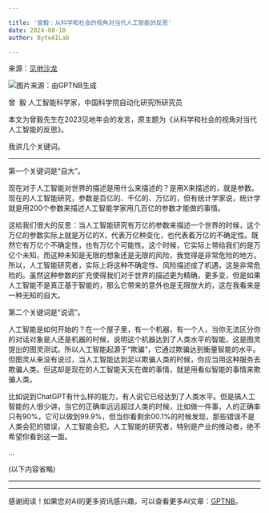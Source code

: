 ```yaml
---

title: '曾毅：从科学和社会的视角对当代人工智能的反思'
date: 2024-08-10
author: ByteAILab

---
```


来源：[见地沙龙](https://mp.weixin.qq.com/s/V22xDtCP9TiWOrgclxtoAw)

![图片来源：由GPTNB生成](http://www.jesonc.com/upload/3B33CB85B496C0CB6FBA4C2BD79320AD/1723183929651/FpN38QjKVwb2lL_GTCjBcCWvkg2L.jpg)

曾  毅 人工智能科学家，中国科学院自动化研究所研究员

本文为曾毅先生在2023见地年会的发言，原主题为《从科学和社会的视角对当代人工智能的反思》。

我讲几个关键词。

---


第一个关键词是“自大”。

现在对于人工智能对世界的描述是用什么来描述的？是用X来描述的，就是参数。现在的人工智能研究，参数是百亿的、千亿的、万亿的，但有统计学家说，统计学就是用200个参数来描述人工智能学家用几百亿的参数才能做的事情。

这给我们很大的反思：当人工智能研究有万亿的参数来描述一个世界的时候，这个万亿的参数实际上就是万亿的X，代表万亿种变化，也代表着万亿的不确定性。既然它有万亿个不确定性，也有万亿个可能性。这个时候，它实际上带给我们的是万亿个未知，而这种未知是无限的想象还是无限的风险，我觉得是非常危险的地方。所以，人工智能研究者，实际上将这种不确定性、风险描述成了机遇，这是非常危险的。虽然这种参数的扩充使得我们对于世界的描述更为精确，更多变，但是如果人工智能不是真正基于智能的，那么它带来的意外也是无限放大的，这在我看来是一种无知的自大。

第二个关键词是“说谎”。

人工智能是如何开始的？在一个屋子里，有一个机器，有一个人，当你无法区分你的对话对象是人还是机器的时候，说明这个机器达到了人类水平的智能，这是图灵提出的图灵测试。所以人工智能起源于“欺骗”，它通过欺骗达到衡量智能的水平。但图灵从来没有说过，当人工智能达到足以欺骗人类的时候，你应当用这种服务去欺骗人类。但这却是现在的人工智能天天在做的事情，就是用看似智能的事情来欺骗人类。

比如说到ChatGPT有什么样的能力，有人说它已经达到了人类水平。但是搞人工智能的人很少讲，当它的正确率远远超过人类的时候，比如做一件事，人的正确率只有90%，它可以做到99.9%，但当你看剩余00.1%的时候发现，那些错误不是人类会犯的错误，人工智能会犯。人工智能的研究者，特别是产业的推动者，绝不希望你看到这一面。

...

(以下内容省略)

---
---
感谢阅读！如果您对AI的更多资讯感兴趣，可以查看更多AI文章：[GPTNB](https://gptnb.com)。